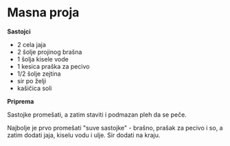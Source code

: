 Masna proja
===========

**Sastojci**

* 2 cela jaja
* 2 šolje projinog brašna
* 1 šolja kisele vode
* 1 kesica praška za pecivo
* 1/2 šolje zejtina
* sir po želji
* kašičica soli

**Priprema**

Sastojke promešati, a zatim staviti i podmazan pleh da se peče.

Najbolje je prvo promešati "suve sastojke" - brašno, prašak za pecivo i so, a zatim dodati jaja, kiselu vodu i ulje. Sir dodati na kraju. 